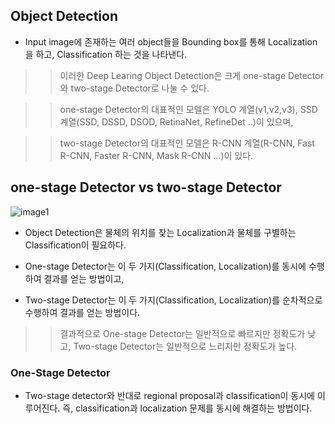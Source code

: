 ## Object Detection

- Input image에 존재하는 여러 object들을 Bounding box를 통해 Localization을 하고, Classification 하는 것을 나타낸다. 

>> 이러한 Deep Learing Object Detection은 크게 one-stage Detector와 two-stage Detector로 나눌 수 있다. 

>>one-stage Detector의 대표적인 모델은 YOLO 계열(v1,v2,v3), SSD 계열(SSD, DSSD, DSOD, RetinaNet, RefineDet ..)이 있으며, 

>>two-stage Detector의 대표적인 모델은 R-CNN 계열(R-CNN, Fast R-CNN, Faster R-CNN, Mask R-CNN ...)이 있다. 


## one-stage Detector vs two-stage Detector

![image1](https://img1.daumcdn.net/thumb/R1280x0/?scode=mtistory2&fname=https%3A%2F%2Fblog.kakaocdn.net%2Fdn%2F6590G%2FbtqCWbQVnkx%2FgrxthKJ38iTwEIpqdX2TWk%2Fimg.png)

- Object Detection은 물체의 위치를 찾는 Localization과 물체를 구별하는 Classification이 필요하다.

- One-stage Detector는 이 두 가지(Classification, Localization)를 동시에 수행하여 결과를 얻는 방법이고,

- Two-stage Detector는 이 두 가지(Classification, Localization)를 순차적으로 수행하여 결과를 얻는 방법이다.

 

>> 결과적으로 One-stage Detector는 일반적으로 빠르지만 정확도가 낮고, Two-stage Detector는 일반적으로 느리지만 정확도가 높다.

 
 ### One-Stage Detector 
 
 - Two-stage detector와 반대로 regional proposal과 classification이 동시에 이루어진다. 즉, classification과 localization 문제를 동시에 해결하는 방법이다.
 
 
 